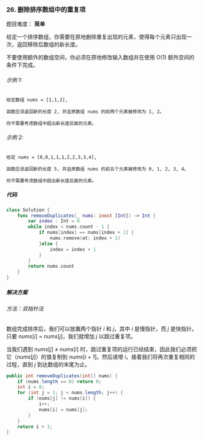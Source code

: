 
### 26. 删除排序数组中的重复项

题目难度： **简单**

给定一个排序数组，你需要在原地删除重复出现的元素，使得每个元素只出现一次，返回移除后数组的新长度。

不要使用额外的数组空间，你必须在原地修改输入数组并在使用 O(1) 额外空间的条件下完成。

###### 示例 1:

```
给定数组 nums = [1,1,2], 

函数应该返回新的长度 2, 并且原数组 nums 的前两个元素被修改为 1, 2。 

你不需要考虑数组中超出新长度后面的元素。
```

###### 示例 2:

```
给定 nums = [0,0,1,1,1,2,2,3,3,4],

函数应该返回新的长度 5, 并且原数组 nums 的前五个元素被修改为 0, 1, 2, 3, 4。

你不需要考虑数组中超出新长度后面的元素。
```

##### 代码

``` swift
class Solution {
    func removeDuplicates(_ nums: inout [Int]) -> Int {
        var index : Int = 0
        while index < nums.count - 1 {
            if nums[index] == nums[index + 1] {
                nums.remove(at: index + 1)
            }else {
                index = index + 1
            }
        }
        return nums.count
    }
}
```

##### 解决方案

###### 方法：双指针法

数组完成排序后，我们可以放置两个指针 *i* 和 *j*，其中 *i* 是慢指针，而 *j* 是快指针。只要 *nums*[*i*] = *nums*[*j*]，我们就增加 *j* 以跳过重复项。

当我们遇到 *nums*[*j*] ≠ *nums*[*i*] 时，跳过重复项的运行已经结束，因此我们必须把它（*nums*[*j*]）的值复制到 *nums*[*i + 1*]。然后递增 *i*，接着我们将再次重复相同的过程，直到 *j* 到达数组的末尾为止。

```java
public int removeDuplicates(int[] nums) {
    if (nums.length == 0) return 0;
    int i = 0;
    for (int j = 1; j < nums.length; j++) {
        if (nums[j] != nums[i]) {
            i++;
            nums[i] = nums[j];
        }
    }
    return i + 1;
}
```

